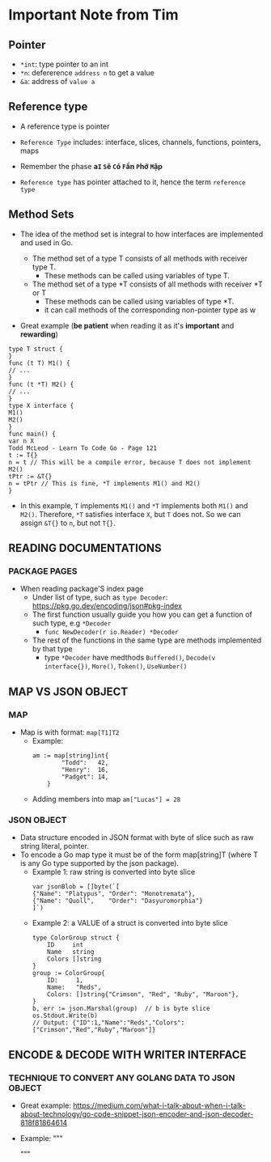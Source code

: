# Important Note from Tim

## Pointer

- `*int`: type pointer to an int
-  `*n`: defererence `address n` to get a value
- `&a`: address of `value a`

## Reference type
- A reference type is pointer

- `Reference Type` includes: interface, slices, channels, functions, pointers, maps
- Remember the phase **a`I` `S`ẽ `C`ó `F`ần `P`hở `M`ập**
- `Reference type` has pointer attached to it, hence the term `reference type`

## Method Sets
- The idea of the method set is integral to how interfaces are implemented and used in Go.
    - The method set of a type T consists of all methods with receiver type T.
        - These methods can be called using variables of type T.
    - The method set of a type *T consists of all methods with receiver *T or T
        - These methods can be called using variables of type *T.
        - it can call methods of the corresponding non-pointer type as w

- Great example (**be patient** when reading it as it's **important** and **rewarding**)

```
type T struct {
}
func (t T) M1() {
// ...
}
func (t *T) M2() {
// ...
}
type X interface {
M1()
M2()
}
func main() {
var n X
Todd McLeod - Learn To Code Go - Page 121
t := T{}
n = t // This will be a compile error, because T does not implement M2()
tPtr := &T{}
n = tPtr // This is fine, *T implements M1() and M2()
}
```

- In this example, `T` implements `M1()` and `*T` implements both `M1()` and `M2()`. Therefore,
`*T` satisfies interface `X`, but `T` does not. So we can assign `&T{}` to `n`, but not `T{}`.

## READING DOCUMENTATIONS
### PACKAGE PAGES

- When reading package'S index page
  - Under list of type, such as `type Decoder`: https://pkg.go.dev/encoding/json#pkg-index 
  - The first function usually guide you how you can get a function of such type, e.g `*Decoder` 
    - `func NewDecoder(r io.Reader) *Decoder`
  - The rest of the functions in the same type are methods implemented by that type
    - type `*Decoder` have medthods `Buffered()`, `Decode(v interface{})`, `More()`, `Token()`, `UseNumber()`

## MAP VS JSON OBJECT
### MAP
- Map is with format: `map[T1]T2`
  - Example: 
    ```
    am := map[string]int{
            "Todd":   42,
            "Henry":  16,
            "Padget": 14,
        }
    ```
  - Adding members into map
    `am["Lucas"] = 28`

### JSON OBJECT
- Data structure encoded in JSON format with byte of slice such as raw string literal, pointer.
- To encode a Go map type it must be of the form map[string]T (where T is any Go type supported by the json package).
  - Example 1: raw string is converted into byte slice
    ```
    var jsonBlob = []byte(`[
	{"Name": "Platypus", "Order": "Monotremata"},
	{"Name": "Quoll",    "Order": "Dasyuromorphia"}
    ]`)
    ```
  - Example 2: a VALUE of a struct is converted into byte slice
    ```
    type ColorGroup struct {
		ID     int
		Name   string
		Colors []string
	}
	group := ColorGroup{
		ID:     1,
		Name:   "Reds",
		Colors: []string{"Crimson", "Red", "Ruby", "Maroon"},
	}
	b, err := json.Marshal(group)  // b is byte slice
    os.Stdout.Write(b)
    // Output: {"ID":1,"Name":"Reds","Colors":["Crimson","Red","Ruby","Maroon"]}
    ```

## ENCODE & DECODE WITH WRITER INTERFACE
### TECHNIQUE TO CONVERT ANY GOLANG DATA TO JSON OBJECT
- Great example: https://medium.com/what-i-talk-about-when-i-talk-about-technology/go-code-snippet-json-encoder-and-json-decoder-818f81864614
- Example:
  """

  """